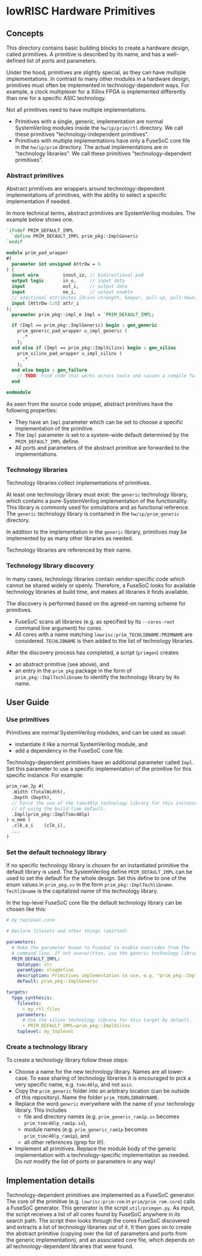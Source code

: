 # lowRISC Hardware Primitives

## Concepts

This directory contains basic building blocks to create a hardware design,
called primitives. A primitive is described by its name, and has a well-defined
list of ports and parameters.

Under the hood, primitives are slightly special, as they can have multiple
implementations. In contrast to many other modules in a hardware design,
primitives must often be implemented in technology-dependent ways. For example,
a clock multiplexer for a Xilinx FPGA is implemented differently than one for
a specific ASIC technology.

Not all primitives need to have multiple implementations.

* Primitives with a single, generic, implementation are normal SystemVerilog
  modules inside the `hw/ip/prim/rtl` directory. We call these primitives
  "technology-independent primitives".
* Primitives with multiple implementations have only a FuseSoC core file in the
  `hw/ip/prim` directory. The actual implementations are in "technology
  libraries". We call these primitives "technology-dependent primitives".

### Abstract primitives

Abstract primitives are wrappers around technology-dependent implementations of
primitives, with the ability to select a specific implementation if needed.

In more technical terms, abstract primitives are SystemVerilog modules. The
example below shows one.

```systemverilog
`ifndef PRIM_DEFAULT_IMPL
  `define PRIM_DEFAULT_IMPL prim_pkg::ImplGeneric
`endif

module prim_pad_wrapper
#(
  parameter int unsigned AttrDw = 6
) (
  inout wire         inout_io, // bidirectional pad
  output logic       in_o,     // input data
  input              out_i,    // output data
  input              oe_i,     // output enable
  // additional attributes {drive strength, keeper, pull-up, pull-down, open-drain, invert}
  input [AttrDw-1:0] attr_i
);
  parameter prim_pkg::impl_e Impl = `PRIM_DEFAULT_IMPL;

  if (Impl == prim_pkg::ImplGeneric) begin : gen_generic
    prim_generic_pad_wrapper u_impl_generic (
      .*
    );
  end else if (Impl == prim_pkg::ImplXilinx) begin : gen_xilinx
    prim_xilinx_pad_wrapper u_impl_xilinx (
      .*
    );
  end else begin : gen_failure
    // TODO: Find code that works across tools and causes a compile failure
  end

endmodule
```

As seen from the source code snippet, abstract primitives have the following
properties:

- They have an `Impl` parameter which can be set to choose a specific
  implementation of the primitive.
- The `Impl` parameter is set to a system-wide default determined by the
  `PRIM_DEFAULT_IMPL` define.
- All ports and parameters of the abstract primitive are forwarded to the
  implementations.

### Technology libraries

Technology libraries collect implementations of primitives.

At least one technology library must exist: the `generic` technology library,
which contains a pure-SystemVerilog implementation of the functionality. This
library is commonly used for simulations and as functional reference. The
`generic` technology library is contained in the `hw/ip/prim_generic` directory.

In addition to the implementation in the `generic` library, primitives may be
implemented by as many other libraries as needed.

Technology libraries are referenced by their name.

### Technology library discovery

In many cases, technology libraries contain vendor-specific code which cannot be
shared widely or openly. Therefore, a FuseSoC looks for available technology
libraries at build time, and makes all libraries it finds available.

The discovery is performed based on the agreed-on naming scheme for primitives.

- FuseSoC scans all libraries (e.g. as specified by its `--cores-root` command
  line argument) for cores.
- All cores with a name matching `lowrisc:prim_TECHLIBNAME:PRIMNAME`
  are considered. `TECHLIBNAME` is then added to the list of technology
  libraries.

After the discovery process has completed, a script (`primgen`) creates
- an abstract primitive (see above), and
- an entry in the `prim_pkg` package in the form of `prim_pkg::ImplTechlibname`
  to identify the technology library by its name.

## User Guide

### Use primitives

Primitives are normal SystemVerilog modules, and can be used as usual:
* instantiate it like a normal SystemVerilog module, and
* add a dependency in the FuseSoC core file.

Technology-dependent primitives have an additional parameter called `Impl`.
Set this parameter to use a specific implementation of the primitive for this
specific instance. For example:

```systemverilog
prim_ram_2p #(
  .Width (TotalWidth),
  .Depth (Depth),
  // Force the use of the tsmc40lp technology library for this instance, instead
  // of using the build-time default.
  .Impl(prim_pkg::ImplTsmc40lp)
) u_mem (
  .clk_a_i    (clk_i),
  ...
)
```


### Set the default technology library

If no specific technology library is chosen for an instantiated primitive the
default library is used. The SystemVerilog define `PRIM_DEFAULT_IMPL` can be
used to set the default for the whole design. Set this define to one of the enum
values in `prim_pkg.sv` in the form `prim_pkg::ImplTechlibname`. `Techlibname`
is the capitalized name of the technology library.

In the top-level FuseSoC core file the default technology library can be chosen
like this:

```yaml
# my_toplevel.core

# Declare filesets and other things (omitted)

parameters:
  # Make the parameter known to FuseSoC to enable overrides from the
  # command line. If not overwritten, use the generic technology library.
  PRIM_DEFAULT_IMPL:
    datatype: str
    paramtype: vlogdefine
    description: Primitives implementation to use, e.g. "prim_pkg::ImplGeneric".
    default: prim_pkg::ImplGeneric

targets:
  fpga_synthesis:
    filesets:
      - my_rtl_files
    parameters:
      # Use the xilinx technology library for this target by default.
      - PRIM_DEFAULT_IMPL=prim_pkg::ImplXilinx
    toplevel: my_toplevel
```


### Create a technology library

To create a technology library follow these steps:

- Choose a name for the new technology library. Names are all lower-case.
  To ease sharing of technology libraries it is encouraged to pick a very
  specific name, e.g. `tsmc40lp`, and not `asic`.
- Copy the `prim_generic` folder into an arbitrary location (can be outside
  of this repository). Name the folder `prim_YOURLIBRARYNAME`.
- Replace the word `generic` everywhere with the name of your technology
  library. This includes
  - file and directory names (e.g. `prim_generic_ram1p.sv` becomes
    `prim_tsmc40lp_ram1p.sv`),
  - module names (e.g. `prim_generic_ram1p` becomes `prim_tsmc40lp_ram1p`), and
  - all other references (grep for it!).
- Implement all primitives. Replace the module body of the generic
  implementation with a technology-specific implementation as needed. Do *not*
  modify the list of ports or parameters in any way!

## Implementation details

Technology-dependent primitives are implemented as a FuseSoC generator. The
core of the primitive (e.g. `lowrisc:prim:rom` in `prim/prim_rom.core`) calls
a FuseSoC generator. This generator is the script `util/primgen.py`. As input,
the script receives a list of all cores found by FuseSoC anywhere in its search
path. The script then looks through the cores FuseSoC discovered and extracts
a list of technology libraries out of it. It then goes on to create the
abstract primitive (copying over the list of parameters and ports from the
generic implementation), and an associated core file, which depends on all
technology-dependent libraries that were found.
